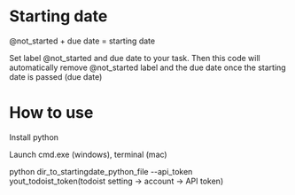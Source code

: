Starting date
=============

@not_started + due date = starting date

Set label @not_started and due date to your task. Then this code will automatically remove @not_started label and the due date once the starting date is passed (due date)

How to use
=========

Install python

Launch cmd.exe (windows), terminal (mac) 

python dir_to_startingdate_python_file --api_token yout_todoist_token(todoist setting -> account -> API token)